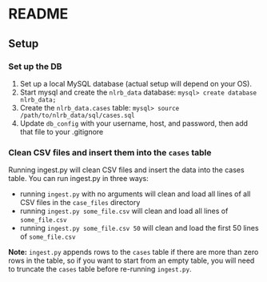 # README

## Setup

### Set up the DB

1. Set up a local MySQL database (actual setup will depend on your OS).
2. Start mysql and create the `nlrb_data` database:
`mysql> create database nlrb_data;`
3. Create the `nlrb_data.cases` table:
`mysql> source /path/to/nlrb_data/sql/cases.sql`
4. Update `db_config` with your username, host, and password, then add that file to your .gitignore

### Clean CSV files and insert them into the `cases` table

Running ingest.py will clean CSV files and insert the data into the cases table. You can run ingest.py in three ways:

- running `ingest.py` with no arguments will clean and load all lines of all CSV files in the `case_files` directory
- running `ingest.py some_file.csv` will clean and load all lines of `some_file.csv`
- running `ingest.py some_file.csv 50` will clean and load the first 50 lines of `some_file.csv`

**Note:** `ingest.py` appends rows to the `cases` table if there are more than zero rows in the table, so if you want to start from an empty table, you will need to truncate the `cases` table before re-running `ingest.py`.
